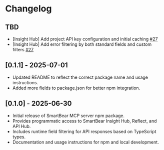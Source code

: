 # Changelog

## TBD

- [Insight Hub] Add project API key configuration and initial caching
  [#27](https://github.com/SmartBear/smartbear-mcp/pull/27)
- [Insight Hub] Add error filtering by both standard fields and custom filters
  [#27](https://github.com/SmartBear/smartbear-mcp/pull/27)

## [0.1.1] - 2025-07-01
- Updated README to reflect the correct package name and usage instructions.
- Added more fields to package.json for better npm integration.

## [0.1.0] - 2025-06-30
- Initial release of SmartBear MCP server npm package.
- Provides programmatic access to SmartBear Insight Hub, Reflect, and API Hub.
- Includes runtime field filtering for API responses based on TypeScript types.
- Documentation and usage instructions for npm and local development.

